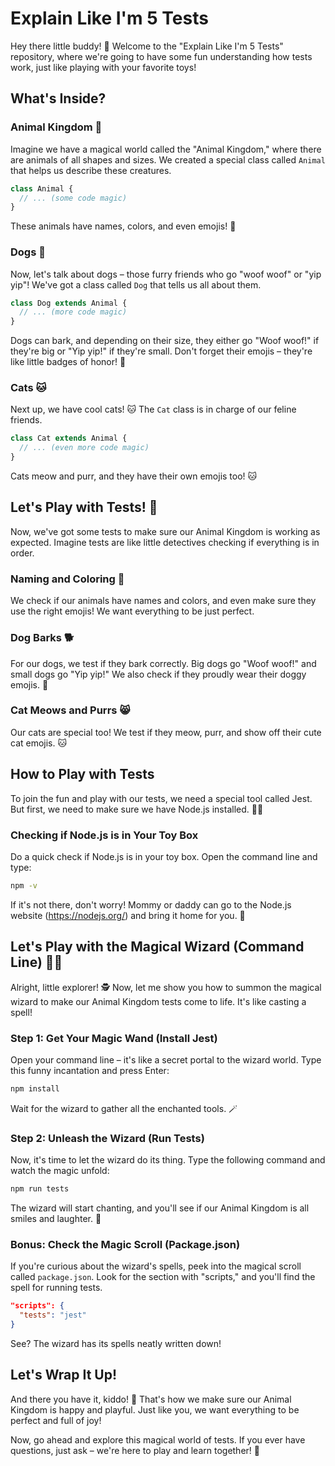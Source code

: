 # Explain Like I'm 5 Tests

Hey there little buddy! 👋 Welcome to the "Explain Like I'm 5 Tests" repository, where we're going to have some fun understanding how tests work, just like playing with your favorite toys!

## What's Inside?

### Animal Kingdom 🐾

Imagine we have a magical world called the "Animal Kingdom," where there are animals of all shapes and sizes. We created a special class called `Animal` that helps us describe these creatures.

```javascript
class Animal {
  // ... (some code magic)
}
```

These animals have names, colors, and even emojis! 🦄

### Dogs 🐶

Now, let's talk about dogs – those furry friends who go "woof woof" or "yip yip"! We've got a class called `Dog` that tells us all about them.

```javascript
class Dog extends Animal {
  // ... (more code magic)
}
```

Dogs can bark, and depending on their size, they either go "Woof woof!" if they're big or "Yip yip!" if they're small. Don't forget their emojis – they're like little badges of honor! 🏅

### Cats 🐱

Next up, we have cool cats! 🐱 The `Cat` class is in charge of our feline friends.

```javascript
class Cat extends Animal {
  // ... (even more code magic)
}
```

Cats meow and purr, and they have their own emojis too! 🐱

## Let's Play with Tests! 🎉

Now, we've got some tests to make sure our Animal Kingdom is working as expected. Imagine tests are like little detectives checking if everything is in order.

### Naming and Coloring 🌈

We check if our animals have names and colors, and even make sure they use the right emojis! We want everything to be just perfect.

### Dog Barks 🐕

For our dogs, we test if they bark correctly. Big dogs go "Woof woof!" and small dogs go "Yip yip!" We also check if they proudly wear their doggy emojis. 🐶

### Cat Meows and Purrs 😸

Our cats are special too! We test if they meow, purr, and show off their cute cat emojis. 🐱


## How to Play with Tests

To join the fun and play with our tests, we need a special tool called Jest. But first, we need to make sure we have Node.js installed. 🧙‍♂️

### Checking if Node.js is in Your Toy Box

Do a quick check if Node.js is in your toy box. Open the command line and type:

```bash
npm -v
```

If it's not there, don't worry! Mommy or daddy can go to the Node.js website (https://nodejs.org/) and bring it home for you. 🏡


## Let's Play with the Magical Wizard (Command Line) 🧙‍♂️

Alright, little explorer! 🕵️ Now, let me show you how to summon the magical wizard to make our Animal Kingdom tests come to life. It's like casting a spell!

### Step 1: Get Your Magic Wand (Install Jest)

Open your command line – it's like a secret portal to the wizard world. Type this funny incantation and press Enter:

```bash
npm install
```

Wait for the wizard to gather all the enchanted tools. 🪄

### Step 2: Unleash the Wizard (Run Tests)

Now, it's time to let the wizard do its thing. Type the following command and watch the magic unfold:

```bash
npm run tests
```

The wizard will start chanting, and you'll see if our Animal Kingdom is all smiles and laughter. 🎉

### Bonus: Check the Magic Scroll (Package.json)

If you're curious about the wizard's spells, peek into the magical scroll called `package.json`. Look for the section with "scripts," and you'll find the spell for running tests.

```json
"scripts": {
  "tests": "jest"
}
```

See? The wizard has its spells neatly written down!


## Let's Wrap It Up!

And there you have it, kiddo! 🌟 That's how we make sure our Animal Kingdom is happy and playful. Just like you, we want everything to be perfect and full of joy!

Now, go ahead and explore this magical world of tests. If you ever have questions, just ask – we're here to play and learn together! 🚀
